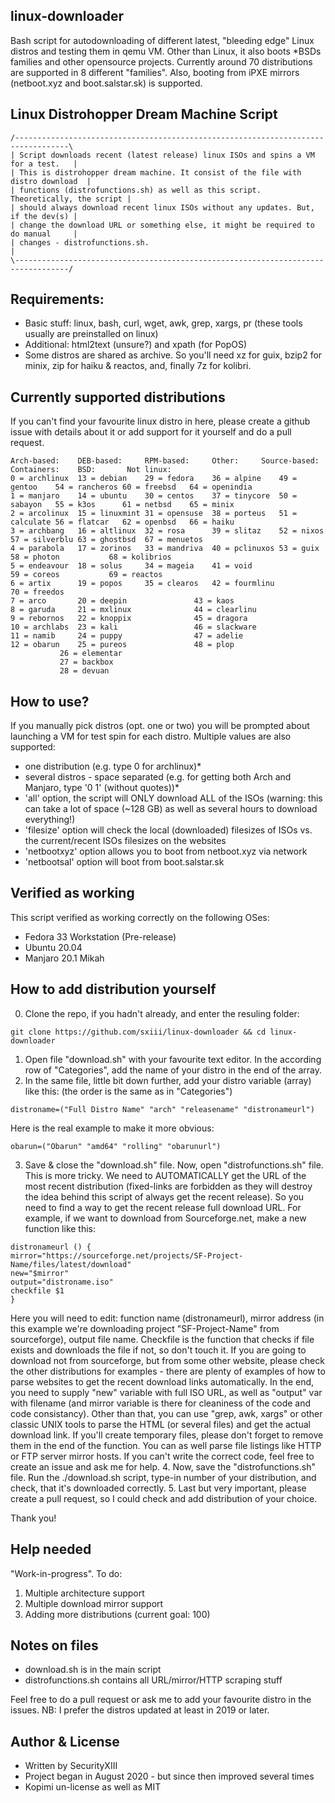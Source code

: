 ## linux-downloader
Bash script for autodownloading of different latest, "bleeding edge" Linux distros and testing them in qemu VM. Other than Linux, it also boots *BSDs families and other opensource projects. Currently around 70 distributions are supported in 8 different "families". Also, booting from iPXE mirrors (netboot.xyz and boot.salstar.sk) is supported.

## Linux Distrohopper Dream Machine Script
```
/----------------------------------------------------------------------------------\
| Script downloads recent (latest release) linux ISOs and spins a VM for a test.   |
| This is distrohopper dream machine. It consist of the file with distro download  | 
| functions (distrofunctions.sh) as well as this script. Theoretically, the script | 
| should always download recent linux ISOs without any updates. But, if the dev(s) |
| change the download URL or something else, it might be required to do manual     |
| changes - distrofunctions.sh.                                                    |
\----------------------------------------------------------------------------------/
```

## Requirements: 
* Basic stuff: linux, bash, curl, wget, awk, grep, xargs, pr (these tools usually are preinstalled on linux)
* Additional: html2text (unsure?) and xpath (for PopOS)
* Some distros are shared as archive. So you'll need xz for guix, bzip2 for minix, zip for haiku & reactos, and, finally 7z for kolibri.

## Currently supported distributions
If you can't find your favourite linux distro in here, please create a github issue with details about it or add support for it yourself and do a pull request.
```
Arch-based:    DEB-based:     RPM-based:     Other:	    Source-based:  Containers:	  BSD:		 Not linux:
0 = archlinux  13 = debian    29 = fedora    36 = alpine    49 = gentoo	   54 = rancheros 60 = freebsd	 64 = openindia
1 = manjaro    14 = ubuntu    30 = centos    37 = tinycore  50 = sabayon   55 = k3os	  61 = netbsd	 65 = minix
2 = arcolinux  15 = linuxmint 31 = opensuse  38 = porteus   51 = calculate 56 = flatcar	  62 = openbsd	 66 = haiku
3 = archbang   16 = altlinux  32 = rosa	     39 = slitaz    52 = nixos	   57 = silverblu 63 = ghostbsd	 67 = menuetos
4 = parabola   17 = zorinos   33 = mandriva  40 = pclinuxos 53 = guix	   58 = photon	  		 68 = kolibrios
5 = endeavour  18 = solus     34 = mageia    41 = void	    		   59 = coreos	  		 69 = reactos
6 = artix      19 = popos     35 = clearos   42 = fourmlinu 		   		  		 70 = freedos
7 = arco       20 = deepin    		     43 = kaos	    		   		  		 
8 = garuda     21 = mxlinux   		     44 = clearlinu 		   		  		 
9 = rebornos   22 = knoppix   		     45 = dragora   		   		  		 
10 = archlabs  23 = kali      		     46 = slackware 		   		  		 
11 = namib     24 = puppy     		     47 = adelie    		   		  		 
12 = obarun    25 = pureos    		     48 = plop	    		   		  		 
	       26 = elementar 		     		    		   		  		 
	       27 = backbox   		     		    		   		  		 
	       28 = devuan    		     		    		   		  		 
```

## How to use?
If you manually pick distros (opt. one or two) you will be prompted about launching a VM for test spin for each distro.
Multiple values are also supported:
* one distribution (e.g. type 0 for archlinux)*
* several distros - space separated (e.g. for getting both Arch and Manjaro, type '0 1' (without quotes))*
* 'all' option, the script will ONLY download ALL of the ISOs (warning: this can take a lot of space (~128 GB) as well as several hours to download everything!)
* 'filesize' option will check the local (downloaded) filesizes of ISOs vs. the current/recent ISOs filesizes on the websites
* 'netbootxyz' option allows you to boot from netboot.xyz via network
* 'netbootsal' option will boot from boot.salstar.sk

## Verified as working
This script verified as working correctly on the following OSes:
* Fedora 33 Workstation (Pre-release)
* Ubuntu 20.04
* Manjaro 20.1 Mikah

## How to add distribution yourself
0. Clone the repo, if you hadn't already, and enter the resuling folder: 
```
git clone https://github.com/sxiii/linux-downloader && cd linux-downloader
```
1. Open file "download.sh" with your favourite text editor. In the according row of "Categories", add the name of your distro in the end of the array.
2. In the same file, little bit down further, add your distro variable (array) like this: (the order is the same as in "Categories")
```
distroname=("Full Distro Name" "arch" "releasename" "distronameurl")
```
Here is the real example to make it more obvious:
```
obarun=("Obarun" "amd64" "rolling" "obarunurl")
```
3. Save & close the "download.sh" file. Now, open "distrofunctions.sh" file. This is more tricky. We need to AUTOMATICALLY get the URL of the most recent distribution (fixed-links are forbidden as they will destroy the idea behind this script of always get the recent release). So you need to find a way to get the recent release full download URL. For example, if we want to download from Sourceforge.net, make a new function like this:
```
distronameurl () {
mirror="https://sourceforge.net/projects/SF-Project-Name/files/latest/download"
new="$mirror"
output="distroname.iso"
checkfile $1
}
```
Here you will need to edit: function name (distronameurl), mirror address (in this example we're downloading project "SF-Project-Name" from sourceforge), output file name. Checkfile is the function that checks if file exists and downloads the file if not, so don't touch it. If you are going to download not from sourceforge, but from some other website, please check the other distributions for examples - there are plenty of examples of how to parse websites to get the recent download links automatically. In the end, you need to supply "new" variable with full ISO URL, as well as "output" var with filename (and mirror variable is there for cleaniness of the code and code consistancy). Other than that, you can use "grep, awk, xargs" or other classic UNIX tools to parse the HTML (or several files) and get the actual download link. If you'll create temporary files, please don't forget to remove them in the end of the function. You can as well parse file listings like HTTP or FTP server mirror hosts. If you can't write the correct code, feel free to create an issue and ask me for help.
4. Now, save the "distrofunctions.sh" file. Run the ./download.sh script, type-in number of your distribution, and check, that it's downloaded correctly.
5. Last but very important, please create a pull request, so I could check and add distribution of your choice.

Thank you!

## Help needed
"Work-in-progress". To do:	
1. Multiple architecture support
2. Multiple download mirror support
3. Adding more distributions (current goal: 100)

## Notes on files
* download.sh is in the main script
* distrofunctions.sh contains all URL/mirror/HTTP scraping stuff

Feel free to do a pull request or ask me to add your favourite distro in the issues.
NB: I prefer the distros updated at least in 2019 or later.

## Author & License
* Written by SecurityXIII
* Project began in August 2020 - but since then improved several times
* Kopimi un-license as well as MIT
